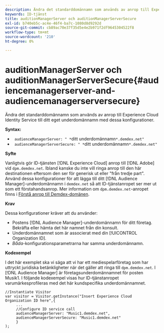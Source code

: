 ```yaml
---
description: Ändra det standarddomännamn som används av anrop till Experience Cloud Identity Service till ditt eget underdomännamn med dessa konfigurationer.
keywords: ID-tjänst
title: auditionManagerServer och auditionManagerServerSecure
exl-id: b740eb5c-ac4e-46f4-ba7c-1080d8d9292d
source-git-commit: cb89ac70e37f35d5e4e2b971f2df9645304522f8
workflow-type: tm+mt
source-wordcount: '210'
ht-degree: 0%

---
```


# auditionManagerServer och auditionManagerServerSecure{#audiencemanagerserver-and-audiencemanagerserversecure}

Ändra det standarddomännamn som används av anrop till Experience Cloud Identity Service till ditt eget underdomännamn med dessa konfigurationer.

**Syntax:**

* ` audienceManagerServer: " *`ditt underdomännamn`*.demdex.net"`
* ` audienceManagerServerSecure: " *`ditt underdomännamn`*.demdex.net"`

**Syfte**

Vanligtvis gör ID-tjänsten [!DNL Experience Cloud] anrop till [!DNL Adobe] vid `dpm.demdex.net`. Ibland kanske du inte vill ringa anrop till den här destinationen eftersom den ser för generisk ut eller &quot;från tredje part&quot;. Använd dessa konfigurationer för att lägga till ditt [!DNL Audience Manager]-underdomännamn i `demdex.net` så att ID-tjänstanropet ser mer ut som ett förstahandsanrop. Mer information om `dpm.demdex.net`-anropet finns i [Förstå anrop till Demdex-domänen](https://experienceleague.adobe.com/docs/audience-manager/user-guide/reference/demdex-calls.html).

**Krav**

Dessa konfigurationer kräver att du använder:

* Postens [!DNL Audience Manager]-underdomännamn för ditt företag. Bekräfta eller hämta det här namnet från din konsult.
* Underdomännamnet som är associerat med din [!UICONTROL Organization ID].
* *Båda*-konfigurationsparametrarna har samma underdomännamn.

**Kodexempel**

I det här exemplet ska vi säga att vi har ett mediespelarföretag som har uttryckt juridiska betänkligheter när det gäller att ringa till `dpm.demdex.net`. I [!DNL Audience Manager] är företagsunderdomännamnet för posten Musik1. I följande kodexempel visas hur ID-tjänstanropet varumärkesprofileras med det här kundspecifika underdomännamnet.

```
//Instantiate Visitor 
var visitor = Visitor.getInstance("Insert Experience Cloud Organization ID here",{ 
     ... 
     //Configure ID service call 
     audienceManagerServer: "Music1.demdex.net", 
     audienceManagerServerSecure: "Music1.demdex.net" 
     } 
);
```
